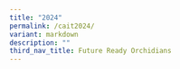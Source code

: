 ```yaml
---
title: "2024"
permalink: /cait2024/
variant: markdown
description: ""
third_nav_title: Future Ready Orchidians
---
```

